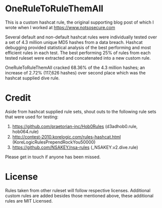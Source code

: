 # OneRuleToRuleThemAll

This is a custom hashcat rule, the original supporting blog post of which I wrote when I worked at https://www.notsosecure.com 

Several default and non-default hashcat rules were individually tested over a set of 4.3 million unique MD5 hashes from a data breach.
Hashcat debugging provided statistical analysis of the best performing and most efficient rules in each test.
The best performing 25% of rules from each tested ruleset were extracted and concatenated into a new custom rule.

OneRuleToRuleThemAll cracked 68.36% of the 4.3 million hashes; an increase of 2.72% (117,626 hashes) over second place which was the hashcat supplied dive rule.


# Credit
Aside from hashcat supplied rule sets, shout outs to the following rule sets that were used for testing:

1. https://github.com/praetorian-inc/Hob0Rules (d3adhob0.rule, hob064.rule)
2. http://contest-2010.korelogic.com/rules-hashcat.html (KoreLogicRulesPrependRockYou50000)
3. https://github.com/NSAKEY/nsa-rules (_NSAKEY.v2.dive.rule)

Please get in touch if anyone has been missed.

# License
Rules taken from other ruleset will follow respective licenses.
Additional custom rules are added besides those mentioned above, these additional rules are MIT Licensed.
